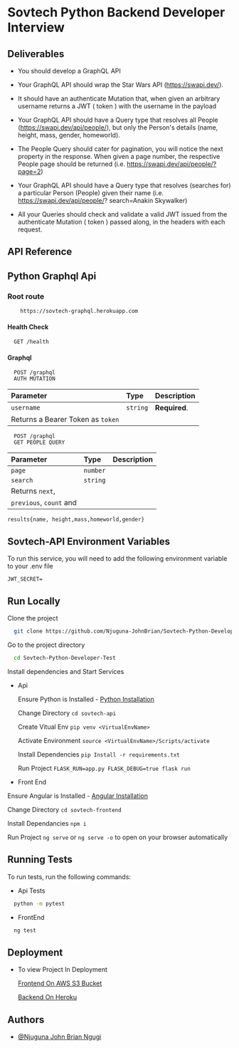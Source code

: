 
# Sovtech Python Backend Developer Interview

## Deliverables

- You should develop a GraphQL API

- Your GraphQL API should wrap the Star Wars API (https://swapi.dev/).

- It should have an authenticate Mutation that, when given an arbitrary username
returns a JWT ( token ) with the username in the payload

- Your GraphQL API should have a Query type that resolves all People
 (https://swapi.dev/api/people/), but only the Person's details (name, height, mass,
 gender, homeworld).

- The People Query should cater for pagination, you will notice the next property in
the response. When given a page number, the respective People page should be
returned (i.e. https://swapi.dev/api/people/?page=2)

- Your GraphQL API should have a Query type that resolves (searches for) a
particular Person (People) given their name (i.e. https://swapi.dev/api/people/?
search=Anakin Skywalker)

- All your Queries should check and validate a valid JWT issued from the
authenticate Mutation ( token ) passed along, in the headers with each request.


## API Reference

## Python Graphql Api

### Root route
```https
    https://sovtech-graphql.herokuapp.com
```

#### Health Check
```http
  GET /health
```

#### Graphql

```https
  POST /graphql
  AUTH MUTATION
```


| Parameter | Type     | Description                       |
| :-------- | :------- | :-------------------------------- |
| `username`      | `string` | **Required**.|
| Returns a Bearer Token as ``token``


```https
  POST /graphql
  GET PEOPLE QUERY
```


| Parameter | Type     | Description                       |
| :-------- | :------- | :-------------------------------- |
| `page`      | `number` | |
| `search`      | `string` | |
| Returns `next`, 
   | `previous`, `count` and 
   `results{name, height,mass,homeworld,gender}`



## Sovtech-API Environment Variables

To run this service, you will need to add the following environment variable to your .env file

`JWT_SECRET=`



## Run Locally

Clone the project

```bash
  git clone https://github.com/Njuguna-JohnBrian/Sovtech-Python-Developer-Test
```

Go to the project directory

```bash
  cd Sovtech-Python-Developer-Test
```

Install dependencies and Start Services

- Api

  Ensure Python is Installed - [Python Installation](https://www.python.org/downloads/)

  Change Directory ```cd sovtech-api```

  Create Vitual Env ```pip venv <VirtualEnvName>```

  Activate Environment   ```source <VirtualEnvName>/Scripts/activate```

  Install Dependencies ```pip Install -r requirements.txt```

  Run Project ```FLASK_RUN=app.py FLASK_DEBUG=true flask run```


- Front End

Ensure Angular is Installed - [Angular Installation](https://angular.io/guide/setup-local)

Change Directory ```cd sovtech-frontend```

Install Dependancies ``npm i``

Run Project ``ng serve`` or ``ng serve -o``  to open on your browser automatically



## Running Tests

To run tests, run the following commands:

- Api Tests

```bash
  python -m pytest
```

- FrontEnd

```bash
  ng test
```


## Deployment

- To view Project In Deployment

    [Frontend On AWS S3 Bucket](http://sovtech-frontend.s3-website-us-east-1.amazonaws.com/)



    [Backend On Heroku](https://sovtech-graphql.herokuapp.com/graphql)
## Authors

- [@Njuguna John Brian Ngugi](https://github.com/Njuguna-JohnBrian)

